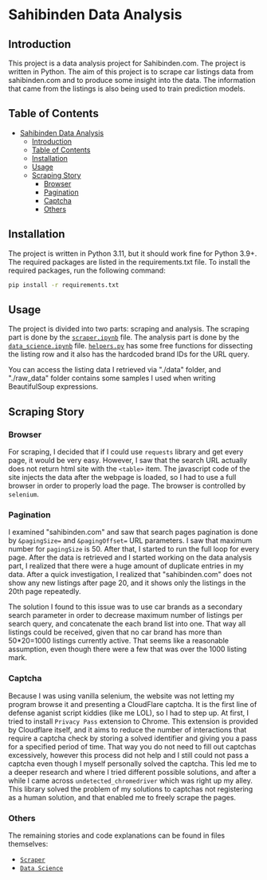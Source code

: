 # Sahibinden Data Analysis

## Introduction

This project is a data analysis project for Sahibinden.com. The project is written in Python. The aim of this project is to scrape car listings data from sahibinden.com and to produce some insight into the data. The information that came from the listings is also being used to train prediction models.

## Table of Contents

- [Sahibinden Data Analysis](#sahibinden-data-analysis)
  - [Introduction](#introduction)
  - [Table of Contents](#table-of-contents)
  - [Installation](#installation)
  - [Usage](#usage)
  - [Scraping Story](#scraping-story)
    - [Browser](#browser)
    - [Pagination](#pagination)
    - [Captcha](#captcha)
    - [Others](#others)

## Installation

The project is written in Python 3.11, but it should work fine for Python 3.9+. The required packages are listed in the requirements.txt file. To install the required packages, run the following command:

```bash
pip install -r requirements.txt
```

## Usage

The project is divided into two parts: scraping and analysis. The scraping part is done by the [`scraper.ipynb`](./scraper.ipynb) file. The analysis part is done by the [`data_science.ipynb`](./data_science.ipynb) file. [`helpers.py`](./helpers.py) has some free functions for dissecting the listing row and it also has the hardcoded brand IDs for the URL query.  

You can access the listing data I retrieved via "./data" folder, and "./raw_data" folder contains some samples I used when writing BeautifulSoup expressions.  

## Scraping Story

### Browser

For scraping, I decided that if I could use `requests` library and get every page, it would be very easy. However, I saw that the search URL actually does not return html site with the `<table>` item. The javascript code of the site injects the data after the webpage is loaded, so I had to use a full browser in order to properly load the page. The browser is controlled by `selenium`.  


### Pagination

I examined "sahibinden.com" and saw that search pages pagination is done by `&pagingSize=` and `&pagingOffset=` URL parameters. I saw that maximum number for `pagingSize` is 50. After that, I started to run the full loop for every page. After the data is retrieved and I started working on the data analysis part, I realized that there were a huge amount of duplicate entries in my data. After a quick investigation, I realized that "sahibinden.com" does not show any new listings after page 20, and it shows only the listings in the 20th page repeatedly.

The solution I found to this issue was to use car brands as a secondary search parameter in order to decrease maximum number of listings per search query, and concatenate the each brand list into one. That way all listings could be received, given that no car brand has more than 50*20=1000 listings currently active. That seems like a reasonable assumption, even though there were a few that was over the 1000 listing mark.

### Captcha

Because I was using vanilla selenium, the website was not letting my program browse it and presenting a CloudFlare captcha. It is the first line of defense aganist script kiddies (like me LOL), so I had to step up. At first, I tried to install `Privacy Pass` extension to Chrome. This extension is provided by Cloudflare itself, and it aims to reduce the number of interactions that require a captcha check by storing a solved identifier and giving you a pass for a specified period of time. That way you do not need to fill out captchas excessively, however this process did not help and I still could not pass a captcha even though I myself personally solved the captcha. This led me to a deeper research and where I tried different possible solutions, and after a while I came across `undetected_chromedriver` which was right up my alley. This library solved the problem of my solutions to captchas not registering as a human solution, and that enabled me to freely scrape the pages. 

### Others

The remaining stories and code explanations can be found in files themselves:

- [`Scraper`](./scraper.ipynb)
- [`Data Science`](./data_science.ipynb)